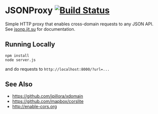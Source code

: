 # JSONProxy [![Build Status](https://travis-ci.org/afeld/jsonp.png?branch=master)](https://travis-ci.org/afeld/jsonp)

Simple HTTP proxy that enables cross-domain requests to any JSON API.  See [jsonp.jit.su](http://jsonp.jit.su/) for documentation.

## Running Locally

```
npm install
node server.js
```

and do requests to `http://localhost:8000/?url=...`

## See Also

* https://github.com/jpillora/xdomain
* https://github.com/mapbox/corslite
* http://enable-cors.org

